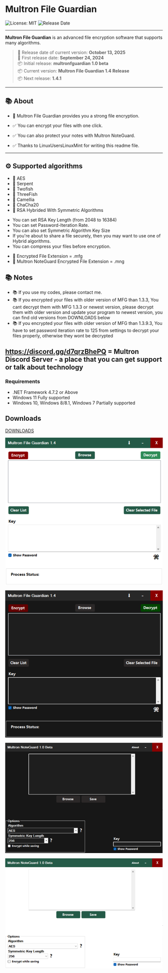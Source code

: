 # Multron File Guardian

![License: MIT](https://img.shields.io/badge/License-MIT-blue.svg)
![Release Date](https://img.shields.io/badge/Release%20Date-2025--10--13-darkseagreen)

---

**Multron File Guardian** is an advanced file encryption software that supports many algorithms.
> 📅 Release date of current version: **October 13, 2025**   
> 📅 First release date: **September 24, 2024**   
> 📦 Initial release: **multronfguardian 1.0 beta**   
> 📦 Current version: **Multron File Guardian 1.4 Release**   
> 📦 Next release: **1.4.1**

---

## 📚 About
 
- 🔐 Multron File Guardian provides you a strong file encryption.
- ✅ You can encrypt your files with one click.
- ✅ You can also protect your notes with Multron NoteGuard.

- ✅ Thanks to LinuxUsersLinuxMint for writing this readme file.

---

## ⚙️ Supported algorithms

- 🔐 AES
- 🔐 Serpent
- 🔐 Twofish
- 🔐 ThreeFish
- 🔐 Camellia
- 🔐 ChaCha20
- 🔐 RSA Hybrided With Symmetric Algorithms

* You can set RSA Key Length (from 2048 to 16384)
* You can set Password-Iteration Rate.
* You can also set Symmetric Algorithm Key Size
* If you're about to share a file securely, then you may want to use one of Hybrid algorithms.
* You can compress your files before encryption.
- 🔐 Encrypted File Extension = .mfg
- 🔐 Multron NoteGuard Encrypted File Extension = .mng
## 📚 Notes

- 📚 If you use my codes, please contact me.
- 📚 If you encrypted your files with older version of MFG than 1.3.3, You cant decrypt them with MFG 1.3.3 or newest version, please decrypt them with older version and update your program to newest version, you can find old versions from DOWNLOADS below
- 📚 If you encrypted your files with older version of MFG than 1.3.9.3, You have to set password iteration rate to 125 from settings to decrypt your files properly, otherwise they wont be decrypted

##  https://discord.gg/d7qrzBhePQ  =   Multron Discord Server - a place that you can get support or talk about technology


### Requirements
- .NET Framework 4.7.2 or Above
- Windows 11 Fully supported
- Windows 10, Windows 8/8.1, Windows 7 Partially supported


## Downloads

[DOWNLOADS](https://github.com/drwellss/MultronFguardian/releases)

![alt text](https://github.com/drwellss/MultronFguardian/blob/mfg1.4_r/mfguard.png?raw=true)

![alt text](https://github.com/drwellss/MultronFguardian/blob/mfg1.4_r/mfgdark.png?raw=true)



![alt text](https://github.com/drwellss/MultronFguardian/blob/mfg1.4_r/mnguard.png?raw=true)

![alt text](https://github.com/drwellss/MultronFguardian/blob/mfg1.4_r/mngdark.png?raw=true)
